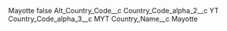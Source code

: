 <?xml version="1.0" encoding="UTF-8"?>
<CustomMetadata xmlns="http://soap.sforce.com/2006/04/metadata" xmlns:xsi="http://www.w3.org/2001/XMLSchema-instance" xmlns:xsd="http://www.w3.org/2001/XMLSchema">
    <label>Mayotte</label>
    <protected>false</protected>
    <values>
        <field>Alt_Country_Code__c</field>
        <value xsi:nil="true"/>
    </values>
    <values>
        <field>Country_Code_alpha_2__c</field>
        <value xsi:type="xsd:string">YT</value>
    </values>
    <values>
        <field>Country_Code_alpha_3__c</field>
        <value xsi:type="xsd:string">MYT</value>
    </values>
    <values>
        <field>Country_Name__c</field>
        <value xsi:type="xsd:string">Mayotte</value>
    </values>
</CustomMetadata>
